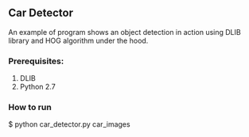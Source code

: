 ## Car Detector

An example of program shows an object detection in action using DLIB library and HOG algorithm under the hood. 

### Prerequisites:
1. DLIB
2. Python 2.7
 
### How to run

$ python car_detector.py car_images